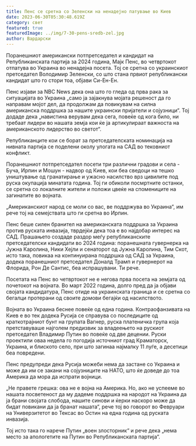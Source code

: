 ```yaml
---
title: Пенс се сретна со Зеленски на ненадејно патување во Киев
date: 2023-06-30T05:30:48.619Z
category: свет
featured: true
featuredImage: ../img/7-30-pens-sredb-zel.jpg
author: Вардарски
---
```

Поранешниот американски потпретседател и кандидат на Републиканската партија за 2024 година, Мајк Пенс, во четвртокот отпатува во Украина во ненадејна посета. Тој се сретна со украинскиот претседател Володимир Зеленски, со што стана првиот републикански кандидат што го стори тоа, објави Си-Ен-Ен.

Пенс изјави за NBC News дека она што го гледа од прва рака за ситуацијата во Украина „само ја зајакнува мојата решеност да го направам мојот дел, да продолжам да повикувам на силна американска поддршка за нашите украински пријатели и сојузници“. Тој додаде дека „навистина верувам дека сега, повеќе од кога било, ни требаат лидери во нашата земја кои ќе ја артикулираат важноста на американското лидерство во светот“.

Републиканците кои се борат за претседателската номинација на нивната партија се поделени околу улогата на САД во тековниот конфликт.

Поранешниот потпретседател посети три различни градови и села - Буча, Ирпин и Мошун - надвор од Киев, кои беа сведоци на тешко уништување од гранатирање и ужасно насилство врз цивилите под руска окупација минатата година. Тој ги обиколи посмртните останки, се сретна со локалните жители и положи цвеќе на спомениците на загинатите во војната.

„Американскиот народ се моли со вас, ве поддржува во Украина“, им рече тој на семејствата што ги сретна во Ирпин.

Пенс беше силен бранител на американската поддршка за Украина против руската инвазија, тврдејќи дека тоа е во најдобар интерес на САД. Прашањето создаде раздор меѓу републиканските претседателски кандидати во 2024 година: поранешната гувернерка на Јужна Каролина, Ники Хејли и сенаторот од Јужна Каролина, Тим Скот, исто така, повикаа на континуирана поддршка од САД за Украина, додека поранешниот претседател Доналд Трамп и гувернерот на Флорида, Рон Де Сантис, беа испрашувани. Ти рече.

Посетата на Пенс во четвртокот не е негова прва посета на земјата од почетокот на војната. Во март 2022 година, долго пред да ја објави својата кандидатура, Пенс отиде на украинската граница и се сретна со бегалци протерани од своите домови бегајќи од насилството.

Војната во Украина беснее повеќе од една година. Контраофанзивата на Киев е во тек додека Русија се справува со последиците од краткотрајниот бунт на групата Вагнер, руска платеничка група која претставуваше најголем предизвик за владеењето на рускиот претседател Владимир Путин во повеќе од две децении. Руски проектили оваа недела го погодија источниот град Краматорск, Украина, и блиското село, при што загинаа најмалку 11 луѓе, а десетици беа повредени.

Пенс предупреди дека Русија можеби нема да застане со Украина и може да им се закани на сојузниците на НАТО, што ќе доведе до тоа Америка да мора да испрати војници.

„Не правете грешка: ова не е војна на Америка. Но, ако не успееме во нашата посветеност да му дадеме поддршка на народот на Украина да ја брани својата слобода, нашите синови и ќерки наскоро може да бидат повикани да ја бранат нашата“, рече тој во говорот во Февруари на Универзитетот во Тексас во Остин на една година од руската инвазија.

Тој исто така го нарече Путин „воен злосторник“ и рече дека „нема место за апологетите на Путин во Републиканската партија“.